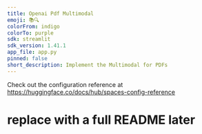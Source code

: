 ```yaml
---
title: Openai Pdf Multimodal
emoji: 📚🔍
colorFrom: indigo
colorTo: purple
sdk: streamlit
sdk_version: 1.41.1
app_file: app.py
pinned: false
short_description: Implement the Multimodal for PDFs
---
```


Check out the configuration reference at https://huggingface.co/docs/hub/spaces-config-reference

# replace with a full README later

